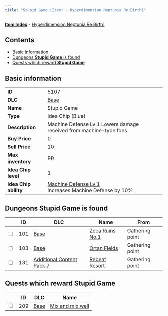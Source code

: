 ```yaml
---
title: "Stupid Game (Item) - Hyperdimension Neptunia Re;Birth1"
---
```


[**Item Index**](/neptunia/rb1/item/index.html) - [Hyperdimension Neptunia Re;Birth1](/neptunia/rb1)

## Contents

- [Basic information](#basic-information)
- [Dungeons **Stupid Game** is found](#dungeons-stupid-game-is-found)
- [Quests which reward **Stupid Game**](#quests-which-reward-stupid-game)

## Basic information

|   |   |
| -- | -- |
| **ID** | 5107 |
| **DLC** | [Base](/neptunia/rb1/dlc/1-base.html) |
| **Name** | Stupid Game |
| **Type** | Idea Chip (Blue) |
| **Description** | Machine Defense Lv.1 Lowers damage received from machine-type foes. |
| **Buy Price** | 0 |
| **Sell Price** | 10 |
| **Max inventory** | 99 |
| **Idea Chip level** | 1 |
| **Idea Chip ability** | [Machine Defense Lv.1](/neptunia/rb1/avatar/1-9606-machine-defense-lv-1.html)<br />Increases Machine Defense by 10% |


## Dungeons **Stupid Game** is found

|    | ID | DLC | Name | From |
| -- | -- | --- | ---- | ---- |
| <input type="checkbox" id="rb1-dungeon-1-101" class="trackbox" /> | 101 | [Base](/neptunia/rb1/dlc/1-base.html) | [Zeca Ruins No.1](/neptunia/rb1/dungeon/1-101-zeca-ruins-no-1.html) | Gathering point |
| <input type="checkbox" id="rb1-dungeon-1-103" class="trackbox" /> | 103 | [Base](/neptunia/rb1/dlc/1-base.html) | [Ortan Fields](/neptunia/rb1/dungeon/1-103-ortan-fields.html) | Gathering point |
| <input type="checkbox" id="rb1-dungeon-16-131" class="trackbox" /> | 131 | [Additional Content Pack 7](/neptunia/rb1/dlc/16-pack7.html) | [Rebeat Resort](/neptunia/rb1/dungeon/16-131-rebeat-resort.html) | Gathering point |


## Quests which reward **Stupid Game**

|    | ID | DLC | Name |
| -- | -- | --- | ---- |
| <input type="checkbox" id="rb1-quest-1-209" class="trackbox" /> | 209 | [Base](/neptunia/rb1/dlc/1-base.html) | [Mix and mix well](/neptunia/rb1/quest/1-209-mix-and-mix-well.html) |
